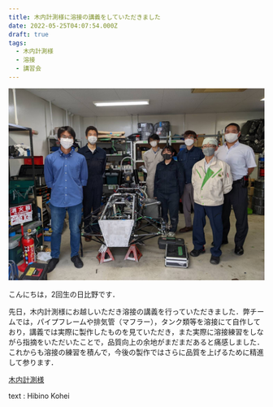 ```yaml
---
title: 木内計測様に溶接の講義をしていただきました
date: 2022-05-25T04:07:54.000Z
draft: true
tags:
  - 木内計測様
  - 溶接
  - 講習会
---
```

![](きうち.jpg)

こんにちは，2回生の日比野です．

先日，木内計測様にお越しいただき溶接の講義を行っていただきました．弊チームでは，パイプフレームや排気管（マフラー），タンク類等を溶接にて自作しており，講義では実際に製作したものを見ていただき，また実際に溶接練習をしながら指摘をいただいたことで，品質向上の余地がまだまだあると痛感しました．
これからも溶接の練習を積んで，今後の製作ではさらに品質を上げるために精進して参ります．

[木内計測様](http://kiuchi-ins.co.jp/)

text : Hibino Kohei